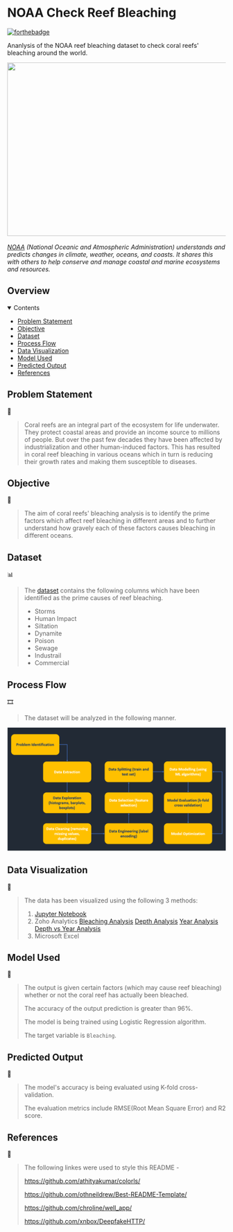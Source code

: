 <!-- INTRODUCTION -->

# NOAA Check Reef Bleaching

[![forthebadge](http://forthebadge.com/images/badges/made-with-python.svg)](http://forthebadge.com)

Ananlysis of the NOAA reef bleaching dataset to check coral reefs' bleaching around the world.

<p align="center">
<img src="https://www.worldatlas.com/r/w1200/upload/22/87/70/coral-reef-singapore-aquarium-volodymyr-goinyk.jpg" height="400" width="700">
</p>

*[NOAA](https://www.noaa.gov/) (National Oceanic and Atmospheric Administration) understands and predicts changes in climate, weather, oceans, and coasts. It shares this with others to help conserve and manage coastal and marine ecosystems and resources.*

<!-- ABOUT THE PROJECT -->

## Overview

<details open="open">
  <summary>Contents</summary>
  <ul>
    <li>
      <a href="#problem-statement">Problem Statement</a>
    </li>
    <li>
      <a href="#objective">Objective</a>
    </li>
    <li>
      <a href="#dataset">Dataset</a>
    </li>
    <li>
      <a href="#process-flow">Process Flow</a>
    </li>
    <li>
      <a href="#data-visualization">Data Visualization</a>
    </li>
    <li>
      <a href="#model-used">Model Used</a>
    </li>
    <li>
      <a href="#predicted-output">Predicted Output</a>
    </li>
    <li>
      <a href="#references">References</a>
    </li>
  </ul>
</details>

<!-- DETAILED EXPLANATION -->

## Problem Statement
🤔
> Coral reefs are an integral part of the ecosystem for life underwater. They protect coastal areas and provide an income source to millions of people.
> But over the past few decades they have been affected by industrialization and other human-induced factors.
> This has resulted in coral reef bleaching in various oceans which in turn is reducing their growth rates and making them susceptible to diseases.

## Objective
🎯
> The aim of coral reefs' bleaching analysis is to identify the prime factors which affect reef bleaching in different areas and to further understand how gravely each of these factors causes bleaching in different oceans.

## Dataset
📊
> The [dataset](https://www.kaggle.com/oasisdata/noaa-reef-check-coral-bleaching-data) contains the following columns which have been identified as the prime causes of reef bleaching.
> 
> * Storms
> * Human Impact
> * Siltation
> * Dynamite
> * Poison
> * Sewage
> * Industrail
> * Commercial


## Process Flow
🎞️
> The dataset will be analyzed in the following manner.
> 
> <p align="center">
  <img src="process-flow.PNG">
  </p>

## Data Visualization
👀
> The data has been visualized using the following 3 methods:
> 1. [Jupyter Notebook](https://github.com/Aadya178/NOAA-Check-Reef-Bleaching/blob/main/NOAA%20Reef%20Bleaching.ipynb)
> 2. Zoho Analytics
> [Bleaching Analysis](https://analytics.zoho.in/open-view/208788000000006013)
> [Depth Analysis](https://analytics.zoho.in/open-view/208788000000004195)
> [Year Analysis](https://analytics.zoho.in/open-view/208788000000004253)
> [Depth vs Year Analysis](https://analytics.zoho.in/open-view/208788000000004280)
> 3. Microsoft Excel

## Model Used
🤖
> The output is given certain factors (which may cause reef bleaching) whether or not the coral reef has actually been bleached.
> 
> The accuracy of the output prediction is greater than 96%.
> 
> The model is being trained using Logistic Regression algorithm.
> 
> The target variable is `Bleaching`.

## Predicted Output
💯 
> The model's accuracy is being evaluated using K-fold cross-validation.
> 
> The evaluation metrics include RMSE(Root Mean Square Error) and R2 score.

## References
🔖
> The following linkes were used to style this README -
> 
> https://github.com/athityakumar/colorls/
> 
> https://github.com/othneildrew/Best-README-Template/
> 
> https://github.com/chroline/well_app/
> 
> https://github.com/xnbox/DeepfakeHTTP/

